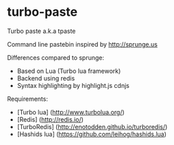 # turbo-paste
Turbo paste a.k.a tpaste

Command line pastebin inspired by http://sprunge.us

Differences compared to sprunge:

* Based on Lua (Turbo lua framework)
* Backend using redis
* Syntax highlighting by highlight.js cdnjs

Requirements:

* [Turbo lua] (http://www.turbolua.org/)
* [Redis] (http://redis.io/)
* [TurboRedis] (http://enotodden.github.io/turboredis/)
* [Hashids lua] (https://github.com/leihog/hashids.lua)
